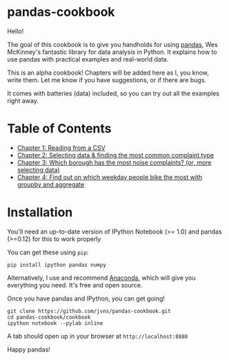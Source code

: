 pandas-cookbook
===============

Hello!

The goal of this cookbook is to give you handholds for using
[pandas](http://pandas.pydata.org/), Wes McKinney's fantastic library
for data analysis in Python. It explains how to use pandas with
practical examples and real-world data.

This is an alpha cookbook! Chapters will be added here as I, you know,
write them. Let me know if you have suggestions, or if there are bugs.

It comes with batteries (data) included, so you can try out all the
examples right away.

Table of Contents
=================

* [Chapter 1: Reading from a CSV](http://nbviewer.ipython.org/github/jvns/pandas-cookbook/blob/master/cookbook/Chapter%201%20-%20Reading%20from%20a%20CSV.ipynb)
* [Chapter 2: Selecting data & finding the most common complaint type](http://nbviewer.ipython.org/github/jvns/pandas-cookbook/blob/master/cookbook/Chapter%202%20-%20Selecting%20data%20&%20finding%20the%20most%20common%20complaint%20type.ipynb)
* [Chapter 3: Which borough has the most noise complaints? (or, more selecting data)](http://nbviewer.ipython.org/github/jvns/pandas-cookbook/blob/master/cookbook/Chapter%203%20-%20Which%20borough%20has%20the%20most%20noise%20complaints%3F%20%28or%2C%20more%20selecting%20data%29.ipynb)
* [Chapter 4: Find out on which weekday people bike the most with groupby and aggregate](http://nbviewer.ipython.org/github/jvns/pandas-cookbook/blob/master/cookbook/Chapter%204%20-%20Find%20out%20on%20which%20weekday%20people%20bike%20the%20most%20with%20groupby%20and%20aggregate.ipynb)



Installation
============

You'll need an up-to-date version of IPython Notebook (>= 1.0) and
pandas (>=0.12) for this to work properly

You can get these using `pip`:

```
pip install ipython pandas numpy
```

Alternatively, I use and recommend
[Anaconda](https://store.continuum.io/), which will give you everything
you need. It's free and open source.

Once you have pandas and IPython, you can get going!

```
git clone https://github.com/jvns/pandas-cookbook.git
cd pandas-cookbook/cookbook
ipython notebook --pylab inline
```

A tab should open up in your browser at `http://localhost:8888`

Happy pandas!
